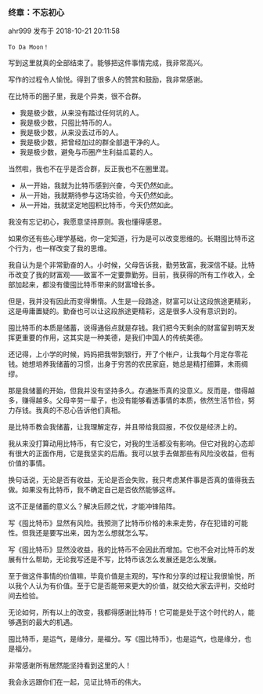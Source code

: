### 终章：不忘初心

ahr999  发布于 2018-10-21 20:11:58 

```
To Da Moon！
```

写到这里就真的全部结束了。能够把这件事情完成，我非常高兴。

写作的过程令人愉悦。得到了很多人的赞赏和鼓励，我非常感谢。

在比特币的圈子里，我是个异类，很不合群。

- 我是极少数，从来没有踏过任何坑的人。
- 我是极少数，只囤比特币的人。
- 我是极少数，从来没丢过币的人。
- 我是极少数，把曾经加过的群全部退干净的人。
- 我是极少数，避免与币圈产生利益瓜葛的人。

当然啦，我也不在乎是否合群，反正我也不在圈里混。

- 从一开始，我就为比特币感到兴奋，今天仍然如此。
- 从一开始，我就期待参与这场实验，今天仍然如此。
- 从一开始，我就坚定地囤积比特币，今天仍然如此。

我没有忘记初心，我愿意坚持原则。我也懂得感恩。

如果你还有些心理学基础，你一定知道，行为是可以改变思维的。长期囤比特币这个行为，也一样改变了我的思维。

我自认为是个非常勤奋的人。小时候，父母告诉我，勤劳致富，我深信不疑。比特币改变了我的财富观——致富不一定要靠勤劳。目前，我获得的所有工作收入，全部加起来，都没有傻囤比特币带来的财富增长多。

但是，我并没有因此而变得懒惰。人生是一段路途，财富可以让这段旅途更精彩，这是毋庸置疑的。勤奋也可以让这段旅途更精彩，这是很多人没有意识到的。

囤比特币的本质是储蓄，说得通俗点就是存钱。我们把今天剩余的财富留到明天发挥更重要的作用，这其实是一种美德，是我们中国人的传统美德。

还记得，上小学的时候，妈妈把我带到银行，开了个帐户，让我每个月定存零花钱。她想培养我储蓄的习惯，出身于穷苦的农民家庭，她总是精打细算，未雨绸缪。

那是我储蓄的开始，但我并没有坚持多久。存通胀币真的没意义。反而是，借得越多，赚得越多。父母辛劳一辈子，也没有能够看透事情的本质，依然生活节俭，努力存钱。我真的不忍心告诉他们真相。

是比特币教会我储蓄，让我理解定存，并且带给我回报，不仅仅是经济上的。

我从来没打算动用比特币，有它没它，对我的生活都没有影响。但它对我的心态却有很大的正面作用，它是我坚实的后盾。我可以放手去做那些有风险没收益，但有价值的事情。

换句话说，无论是否有收益，无论是否会失败，我只考虑某件事是否真的值得我去做。如果没有比特币，我不确定自己是否依然能够这样。

这不正是储蓄的意义么？解决后顾之忧，才能冲锋陷阵。

写《囤比特币》显然有风险。我预测了比特币价格的未来走势，存在犯错的可能性。但我还是要写出来，因为怎么想就怎么写。

写《囤比特币》显然没收益，我的比特币不会因此而增加。它也不会对比特币的发展有什么帮助，无论我写还是不写，比特币该怎么发展还是怎么发展。

至于做这件事情的价值嘛，毕竟价值是主观的，写作和分享的过程让我很愉悦，所以我个人认为有价值。至于它是否能带来更大的价值，就交给大家去评判，交给时间去检验。

无论如何，所有以上的改变，我都得感谢比特币！它可能是处于这个时代的人，能够遇到的最大的机遇。

囤比特币，是运气，是缘分，是福分。写《囤比特币》，也是运气，也是缘分，也是福分。

非常感谢所有居然能坚持看到这里的人！

我会永远跟你们在一起，见证比特币的伟大。


  